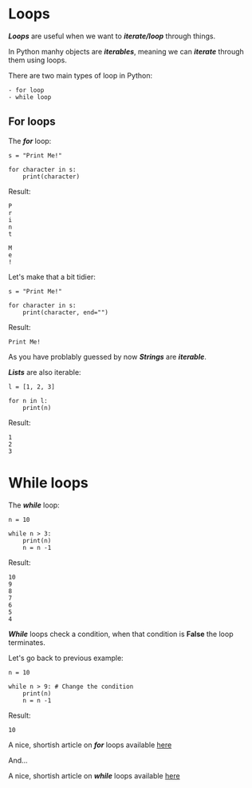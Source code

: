 # Loops
***Loops*** are useful when we want to ***iterate/loop*** through things.

In Python manhy objects are ***iterables***, meaning we can ***iterate*** through them using loops.

There are two main types of loop in Python:

    - for loop
    - while loop

## **For** loops
The ***for*** loop:

```
s = "Print Me!"

for character in s:
    print(character)
```

Result:

```
P
r
i
n
t

M
e
!
```

Let's make that a bit tidier:
```
s = "Print Me!"

for character in s:
    print(character, end="")

```
Result:
```
Print Me!
```

As you have problably guessed by now ***Strings*** are ***iterable***.

***Lists*** are also iterable:

```
l = [1, 2, 3]

for n in l:
    print(n)
```
Result:
```
1
2
3
```

# While loops
The ***while*** loop:
```
n = 10

while n > 3:
    print(n)
    n = n -1
```
Result:
```
10
9
8
7
6
5
4
```

***While*** loops check a condition, when that condition is **False** the loop terminates.

Let's go back to previous example:
```
n = 10

while n > 9: # Change the condition
    print(n)
    n = n -1
```
Result:
```
10
```
A nice, shortish article on ***for*** loops available [here](https://realpython.com/python-for-loop/)


And...

A nice, shortish article on ***while*** loops available [here](https://realpython.com/python-while-loop/)